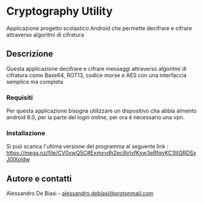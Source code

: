 # Cryptography Utility

Applicazione progetto scolastico Android che permette decifrare e cifrare attraverso algoritmi di cifratura

## Descrizione
Questa applicazione decifrare e cifrare messaggi attraverso algoritmi di cifratura
come Base64, ROT13, codice morse e AES con una interfaccia semplice ma completa

### Requisiti
Per questa applicazione bisogna utilizzare un dispositivo cha abbia almento android 8.0,
per la parte del login online, per ora è necessario una vpn.

### Installazione

Si può scarica l'ultima versione del programma al seguente link : https://mega.nz/file/CV0xwQ5C#Exmxvdh2ec8irlvfKxw3eRfqvKC3tIQRDSxJ0IXoldw

## Autore e contatti

Alessandro De Biasi - alessandro.debiasi@protonmail.com  

